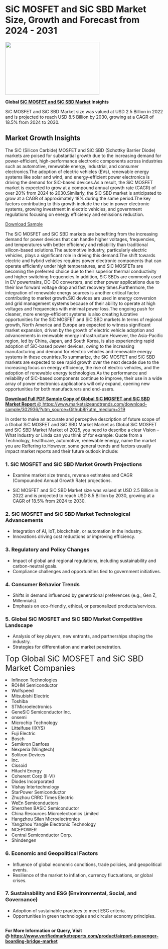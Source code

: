 <H1>SiC MOSFET and SiC SBD Market Size, Growth and Forecast from 2024 - 2031</H1><img class="aligncenter size-medium wp-image-584254" src="https://thirdeyenews.in/wp-content/uploads/2024/09/Global-Market-Research-300x168.jpeg" alt="" width="300" height="168" /><p><strong>Global&nbsp;<a href="https://www.marketsizeandtrends.com/download-sample/302936/?utm_source=Github8j?utm_medium=219">SiC MOSFET and SiC SBD Market</a> Insights</strong></p><p>SiC MOSFET and SiC SBD Market size was valued at USD 2.5 Billion in 2022 and is projected to reach USD 8.5 Billion by 2030, growing at a CAGR of 18.5% from 2024 to 2030.</p><p><h2>Market Growth Insights</h2> <p>The SiC (Silicon Carbide) MOSFET and SiC SBD (Schottky Barrier Diode) markets are poised for substantial growth due to the increasing demand for power-efficient, high-performance electronic components across industries such as automotive, renewable energy, industrial, and consumer electronics.The adoption of electric vehicles (EVs), renewable energy systems like solar and wind, and energy-efficient power electronics is driving the demand for SiC-based devices.As a result, the SiC MOSFET market is expected to grow at a compound annual growth rate (CAGR) of over 20% from 2024 to 2030.Similarly, the SiC SBD market is anticipated to grow at a CAGR of approximately 18% during the same period.The key factors contributing to this growth include the rise in power electronic systems, growing investment in electric vehicles, and government regulations focusing on energy efficiency and emissions reduction.</p> <p><a href="#">Download Sample</a></p> <p>The SiC MOSFET and SiC SBD markets are benefiting from the increasing demand for power devices that can handle higher voltages, frequencies, and temperatures with better efficiency and reliability than traditional silicon-based solutions.The automotive industry, particularly electric vehicles, plays a significant role in driving this demand.The shift towards electric and hybrid vehicles requires power electronic components that can operate efficiently under high temperatures, and SiC MOSFETs are becoming the preferred choice due to their superior thermal conductivity and higher switching frequencies.In addition, SiC SBDs are commonly used in EV powertrains, DC-DC converters, and other power applications due to their low forward voltage drop and fast recovery times.Furthermore, the integration of renewable energy sources is another critical factor contributing to market growth.SiC devices are used in energy conversion and grid management systems because of their ability to operate at high voltages and frequencies with minimal power loss.The ongoing push for cleaner, more energy-efficient systems is also creating lucrative opportunities for the SiC MOSFET and SiC SBD markets.In terms of regional growth, North America and Europe are expected to witness significant market expansion, driven by the growth of electric vehicle adoption and advancements in renewable energy infrastructure.However, the Asia-Pacific region, led by China, Japan, and South Korea, is also experiencing rapid adoption of SiC-based power devices, owing to the increasing manufacturing and demand for electric vehicles and renewable energy systems in these countries.To summarize, the SiC MOSFET and SiC SBD markets are expected to see rapid growth over the next decade due to the increasing focus on energy efficiency, the rise of electric vehicles, and the adoption of renewable energy technologies.As the performance and reliability of SiC-based components continue to improve, their use in a wide array of power electronics applications will only expand, opening new opportunities for both manufacturers and end-users.<p><a href="#"></p><p><span class=""><strong>Download Full PDF Sample Copy of Global SiC MOSFET and SiC SBD Market Report</strong> @ <a href="https://www.marketsizeandtrends.com/download-sample/302936/?utm_source=Github8j?utm_medium=219" target="_blank">https://www.marketsizeandtrends.com/download-sample/302936/?utm_source=Github8j?utm_medium=219</a></span></p><p>In order to make an accurate and perceptive description of future scope of a Global&nbsp;SiC MOSFET and SiC SBD Market Market as Global&nbsp;SiC MOSFET and SiC SBD Market Market of 2025, you need to describe a clear Vision &ndash; What Industry or Linda can you think of for example: Quote from a Technology, healthcare, automotive, renewable energy, name the market you are Reffering to.However, some general trends and factors usually impact market reports and their future outlook include:</p><h3>1.&nbsp;<strong>SiC MOSFET and SiC SBD Market Growth Projections</strong></h3><ul><li>Examine market size trends, revenue estimates and CAGR (Compounded Annual Growth Rate) projections.</li><li><p>SiC MOSFET and SiC SBD Market size was valued at USD 2.5 Billion in 2022 and is projected to reach USD 8.5 Billion by 2030, growing at a CAGR of 18.5% from 2024 to 2030.</p></li></ul><h3>2.&nbsp;<strong>SiC MOSFET and SiC SBD Market Technological Advancements</strong></h3><ul><li>Integration of AI, IoT, blockchain, or automation in the industry.</li><li>Innovations driving cost reductions or improving efficiency.</li></ul><h3>3.&nbsp;<strong>Regulatory and Policy Changes</strong></h3><ul><li>Impact of global and regional regulations, including sustainability and carbon-neutral goals.</li><li>Compliance challenges and opportunities tied to government initiatives.</li></ul><h3>4.&nbsp;<strong>Consumer Behavior Trends</strong></h3><ul><li>Shifts in demand influenced by generational preferences (e.g., Gen Z, Millennials).</li><li>Emphasis on eco-friendly, ethical, or personalized products/services.</li></ul><h3>5.&nbsp;<strong>Global SiC MOSFET and SiC SBD Market Competitive Landscape</strong></h3><ul><li>Analysis of key players, new entrants, and partnerships shaping the industry.</li><li>Strategies for differentiation and market penetration.</li></ul><p data-pm-slice="1 1 []"><span style="color: inherit; font-family: inherit; font-size: 25px;">Top Global SiC MOSFET and SiC SBD Market Companies</span></p><div class="" data-test-id=""><p><li>Infineon Technologies</li><li> ROHM Semiconductor</li><li> Wolfspeed</li><li> Mitsubishi Electric</li><li> Toshiba</li><li> STMicroelectronics</li><li> GeneSiC Semiconductor Inc.</li><li> onsemi</li><li> Microchip Technology</li><li> Littelfuse (IXYS)</li><li> Fuji Electric</li><li> Bosch</li><li> Semikron Danfoss</li><li> Nexperia (Wingtech)</li><li> Solitron Devices</li><li> Inc.</li><li> Cissoid</li><li> Hitachi Energy</li><li> Coherent Corp (II-VI)</li><li> Diodes Incorporated</li><li> Vishay Intertechnology</li><li> StarPower Semiconductor</li><li> Zhuzhou CRRC Times Electric</li><li> WeEn Semiconductors</li><li> Shenzhen BASiC Semiconductor</li><li> China Resources Microelectronics Limited</li><li> Hangzhou Silan Microelectronics</li><li> Yangzhou Yangjie Electronic Technology</li><li> NCEPOWER</li><li> Central Semiconductor Corp.</li><li> Shindengen</li></p></div><h3>6.&nbsp;<strong>Economic and Geopolitical Factors</strong></h3><ul><li>Influence of global economic conditions, trade policies, and geopolitical events.</li><li>Resilience of the market to inflation, currency fluctuations, or global crises.</li></ul><h3>7.&nbsp;<strong>Sustainability and ESG (Environmental, Social, and Governance)</strong></h3><ul><li>Adoption of sustainable practices to meet ESG criteria.</li><li>Opportunities in green technologies and circular economy principles.</li></ul><h2><strong style="font-size: 14px;">For More Information or Query, Visit @&nbsp;</strong><a style="background-color: #ffffff; font-size: 14px;" href="https://www.marketsizeandtrends.com/report/sic-mosfet-and-sic-sbd-market/" target="_blank">https://www.verifiedmarketreports.com/product/airport-passenger-boarding-bridge-market</a></h2>